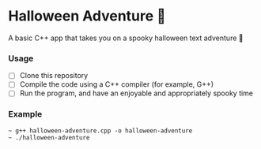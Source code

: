 # Halloween Adventure 🎃
A basic C++ app that takes you on a spooky halloween text adventure 🦇
### Usage

 - [ ] Clone this repository
 - [ ] Compile the code using a C++ compiler (for example, G++) 
 - [ ] Run the program, and have an enjoyable and appropriately spooky time

### Example

    ~ g++ halloween-adventure.cpp -o halloween-adventure
    ~ ./halloween-adventure
